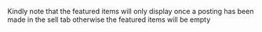 Kindly note that the featured items will only display once a posting has been made in the sell tab otherwise the featured items will be empty 
